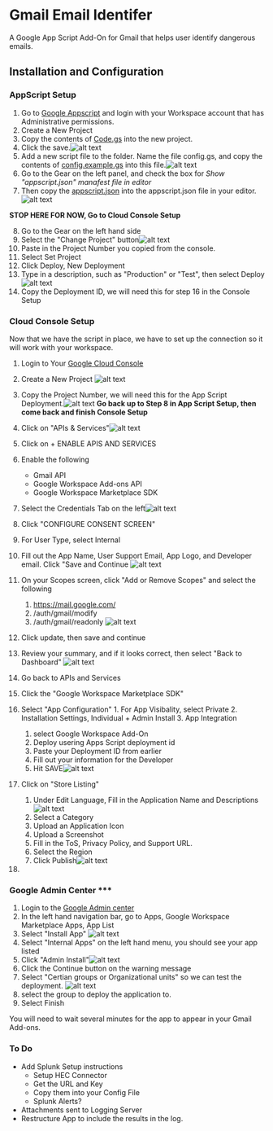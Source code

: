 # Gmail Email Identifer

A Google App Script Add-On for Gmail that helps user identify dangerous emails.

## Installation and Configuration

### AppScript Setup

1. Go to [Google Appscript](https://www.google.com/script/start/) and login with your Workspace account that has Administrative permissions.
2. Create a New Project
3. Copy the contents of [Code.gs](Code.gs) into the new project.
4. Click the save.![alt text](assets/code_gs_paste.png)
5. Add a new script file to the folder. Name the file config.gs, and copy the contents of [config.example.gs](config.example.gs) into this file.![alt text](assets/config_gs_paste.png)
6. Go to the Gear on the left panel, and check the box for *Show "appscript.json" manafest file in editor*
7. Then copy the [appscript.json](appsscript.example.json) into the appscript.json file in your editor. ![alt text](assets/appscript_json_paste.png)

**STOP HERE FOR NOW, Go to Cloud Console Setup**

8. Go to the Gear on the left hand side
9. Select the "Change Project" button![alt text](assets/appscript_change_project.png)
10. Paste in the Project Number you copied from the console.
11. Select Set Project
12. Click Deploy, New Deployment
13. Type in a description, such as "Production" or "Test", then select Deploy![alt text](assets/appscript_deploy.png)
14. Copy the Deployment ID, we will need this for step 16 in the Console Setup


### Cloud Console Setup

Now that we have the script in place, we have to set up the connection so it will work with your workspace. 

1. Login to Your [Google Cloud Console](https://console.cloud.google.com/)
2. Create a New Project ![alt text](assets/google_cloud_console_new_project.png)
3. Copy the Project Number, we will need this for the App Script Deployment.![alt text](assets/console_project_number.png)
**Go back up to Step 8 in App Script Setup, then come back and finish Console Setup**

4. Click on "APIs & Services"![alt text](assets/api_services.png)
5. Click on + ENABLE APIS AND SERVICES
6. Enable the following
   * Gmail API
   * Google Workspace Add-ons API
   * Google Workspace Marketplace SDK
7. Select the Credentials Tab on the left![alt text](assets/credentials_setup.png)
8. Click "CONFIGURE CONSENT SCREEN"
9. For User Type, select Internal
10. Fill out the App Name, User Support Email, App Logo, and Developer email. Click "Save and Continue ![alt text](assets/oauth_consent_screen.png)
11. On your Scopes screen, click "Add or Remove Scopes" and select the following
    1.  https://mail.google.com/
    2.  /auth/gmail/modify
    3.  /auth/gmail/readonly
    ![alt text](assets/scope_setup.png)
12. Click update, then save and continue
13. Review your summary, and if it looks correct, then select "Back to Dashboard"
![alt text](assets/oauth_summary_screen.png)
14.  Go back to APIs and Services
15.  Click the "Google Workspace Marketplace SDK"
16.  Select "App Configuration" 
    1.  For App Visibality, select Private
    2.  Installation Settings, Individual + Admin Install
    3.  App Integration
        1.  select Google Workspace Add-On
        2.  Deploy usering Apps Script deployment id
        3.  Paste your Deployment ID from earlier
        4.  Fill out your information for the Developer
        5.  Hit SAVE![alt text](assets/console_app_configuration.png)
17. Click on "Store Listing"
    1.  Under Edit Language, Fill in the Application Name and Descriptions![alt text](assets/console_store_listing_language.png)
    2.  Select a Category
    3.  Upload an Application Icon
    4.  Upload a Screenshot
    5.  Fill in the ToS, Privacy Policy, and Support URL.
    6.  Select the Region
    7.  Click Publish![alt text](assets/console_store_listing.png)
18. 

### Google Admin Center ***

1. Login to the [Google Admin center](https://admin.google.com)
2. In the left hand navigation bar, go to Apps, Google Workspace Marketplace Apps, App List
3. Select "Install App" ![alt text](assets/admin_marketplace_app_list.png)
4. Select "Internal Apps" on the left hand menu, you should see your app listed
5. Click "Admin Install"![alt text](assets/admin_marketplace_admin_install.png)
6. Click the Continue button on the warning message
7. Select "Certian groups or Organizational units" so we can test the deployment. ![alt text](assets/admin_marketplace_admin_install_groups.png)
8. select the group to deploy the application to.
9. Select Finish


You will need to wait several minutes for the app to appear in your Gmail Add-ons. 









### To Do

* Add Splunk Setup instructions
  * Setup HEC Connector
  * Get the URL and Key
  * Copy them into your Config File
  * Splunk Alerts?
* Attachments sent to Logging Server
* Restructure App to include the results in the log.
